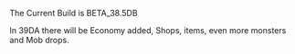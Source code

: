 The Current Build is BETA_38.5DB

In 39DA there will be Economy added, Shops, items, even more monsters and Mob drops.
